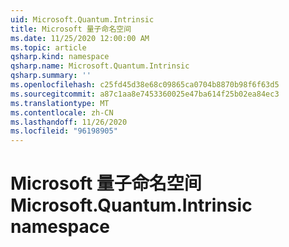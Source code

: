```yaml
---
uid: Microsoft.Quantum.Intrinsic
title: Microsoft 量子命名空间
ms.date: 11/25/2020 12:00:00 AM
ms.topic: article
qsharp.kind: namespace
qsharp.name: Microsoft.Quantum.Intrinsic
qsharp.summary: ''
ms.openlocfilehash: c25fd45d38e68c09865ca0704b8870b98f6f63d5
ms.sourcegitcommit: a87c1aa8e7453360025e47ba614f25b02ea84ec3
ms.translationtype: MT
ms.contentlocale: zh-CN
ms.lasthandoff: 11/26/2020
ms.locfileid: "96198905"
---
```

# <a name="microsoftquantumintrinsic-namespace"></a><span data-ttu-id="5dbed-102">Microsoft 量子命名空间</span><span class="sxs-lookup"><span data-stu-id="5dbed-102">Microsoft.Quantum.Intrinsic namespace</span></span>



